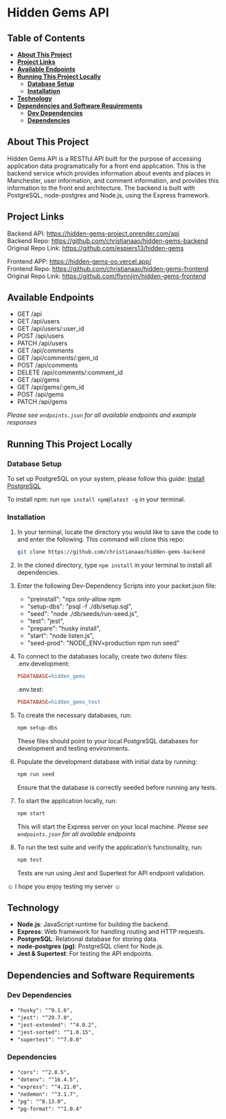# Hidden Gems API

## **Table of Contents**  
- [**About This Project**](#about-this-project)
- [**Project Links**](#project-links)
- [**Available Endpoints**](#available-endpoints)
- [**Running This Project Locally**](#running-this-project-locally)
     * [**Database Setup**](#database-setup)
     * [**Installation**](#installation)
- [**Technology**](#technology)
- [**Dependencies and Software Requirements**](#dependencies-and-software-requirements)
     * [**Dev Dependencies**](#dev-dependencies)
     * [**Dependencies**](#dependencies)

## **About This Project**

Hidden Gems API is a RESTful API built for the purpose of accessing application data programatically for a front end application.
This is the backend service which provides information about events and places in Manchester, user information, and comment information, and provides this information to the front end architecture. 
The backend is built with PostgreSQL, node-postgres and Node.js, using the Express framework.

## Project Links

Backend API: https://hidden-gems-project.onrender.com/api <br>
Backend Repo: https://github.com/christianaao/hidden-gems-backend <br>
Original Repo Link: https://github.com/espiers13/hidden-gems <br>

Frontend APP: https://hidden-gems-oo.vercel.app/ <br>
Frontend Repo: https://github.com/christianaao/hidden-gems-frontend <br>
Original Repo Link: https://github.com/flynnjim/hidden-gems-frontend <br>

## Available Endpoints

* GET /api <br>
* GET /api/users <br>
* GET /api/users/:user_id <br>
* POST /api/users <br>
* PATCH /api/users <br>
* GET /api/comments <br>
* GET /api/comments/:gem_id <br>
* POST /api/comments <br>
* DELETE /api/comments/:comment_id <br>
* GET /api/gems <br>
* GET /api/gems/:gem_id <br>
* POST /api/gems <br>
* PATCH /api/gems <br>

 _Please see `endpoints.json` for all available endpoints and example responses_

## Running This Project Locally
### Database Setup

To set up PostgreSQL on your system, please follow this guide: [Install PostgreSQL](https://www.w3schools.com/postgresql/postgresql_install.php)

To install npm: run `npm install npm@latest -g` in your terminal.

### Installation

1. In your terminal, locate the directory you would like to save the code to and enter the following. This command will clone this repo:
   ```bash
   git clone https://github.com/christianaao/hidden-gems-backend
   ```

3. In the cloned directory, type `npm install` in your terminal to install all dependencies.

4. Enter the following Dev-Dependency Scripts into your packet.json file:
    - "preinstall": "npx only-allow npm
    - "setup-dbs": "psql -f ./db/setup.sql",
    - "seed": "node ./db/seeds/run-seed.js",
    - "test": "jest",
    - "prepare": "husky install",
    - "start": "node listen.js",
    - "seed-prod": "NODE_ENV=production npm run seed"

5. To connect to the databases locally, create two dotenv files:
   .env.development:
   ```makefile
   PGDATABASE=hidden_gems
   ```
   .env.test:
   ```makefile
   PGDATABASE=hidden_gems_test
   ```

6. To create the necessary databases, run:
   ```bash
   npm setup-dbs  
   ```
   These files should point to your local PostgreSQL databases for development and testing environments.

7. Populate the development database with initial data by running:
   ```bash
   npm run seed  
   ```
   Ensure that the database is correctly seeded before running any tests.

8. To start the application locally, run:
   ```bash
   npm start  
   ```
   This will start the Express server on your local machine. _Please see `endpoints.json` for all available endpoints_

9. To run the test suite and verify the application’s functionality, run:
   ```bash
   npm test  
   ```
   Tests are run using Jest and Supertest for API endpoint validation. 

☺ I hope you enjoy testing my server ☺

## **Technology**

- **Node.js**: JavaScript runtime for building the backend.
- **Express**: Web framework for handling routing and HTTP requests.
- **PostgreSQL**: Relational database for storing data.
- **node-postgres (pg)**: PostgreSQL client for Node.js.
- **Jest & Supertest**: For testing the API endpoints.

## Dependencies and Software Requirements
### **Dev Dependencies**
   
- `"husky": "^9.1.6",`
- `"jest": "^29.7.0",`
- `"jest-extended": "^4.0.2",`
- `"jest-sorted": "^1.0.15",`
- `"supertest": "^7.0.0"`
   
### **Dependencies**

- `"cors": "^2.8.5",`
- `"dotenv": "^16.4.5",`
- `"express": "^4.21.0",`
- `"nodemon": "^3.1.7",`
- `"pg": "^8.13.0",`
- `"pg-format": "^1.0.4"`
